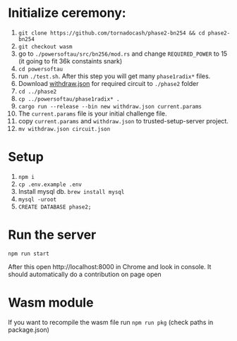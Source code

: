 
# Initialize ceremony:
1. `git clone https://github.com/tornadocash/phase2-bn254 && cd phase2-bn254`
1. `git checkout wasm`
1. go to `./powersoftau/src/bn256/mod.rs` and change `REQUIRED_POWER` to 15 (it going to fit 36k constaints snark)
1. `cd powersoftau`
1. run `./test.sh`. After this step you will get many `phase1radix*` files.
1. Download [withdraw.json](https://github.com/tornadocash/tornado-core/releases/download/v2.0/withdraw.json) for required circuit to `./phase2` folder
1. `cd ../phase2`
1. `cp ../powersoftau/phase1radix* .`
1. `cargo run --release --bin new withdraw.json current.params`
1. The `current.params` file is your initial challenge file.
1. copy `current.params` and `withdraw.json` to trusted-setup-server project.
1. `mv withdraw.json circuit.json`
 
# Setup
1. `npm i`
1. `cp .env.example .env`
1. Install mysql db. `brew install mysql` 
1. `mysql -uroot`
1. `CREATE DATABASE phase2;`

# Run the server

```shell script
npm run start
```

After this open http://localhost:8000 in Chrome and look in console. 
It should automatically do a contribution on page open 

# Wasm module

If you want to recompile the wasm file run `npm run pkg` (check paths in package.json)